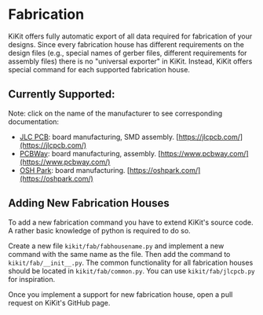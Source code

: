 # Fabrication

KiKit offers fully automatic export of all data required for fabrication of your
designs. Since every fabrication house has different requirements on the design
files (e.g., special names of gerber files, different requirements for assembly
files) there is no "universal exporter" in KiKit. Instead, KiKit offers special
command for each supported fabrication house.

## Currently Supported:

Note: click on the name of the manufacturer to see corresponding documentation:

- [JLC PCB](fabrication/jlcpcb.md): board manufacturing, SMD assembly. [https://jlcpcb.com/](https://jlcpcb.com/)
- [PCBWay](fabrication/pcbway.md): board manufacturing, assembly. [https://www.pcbway.com/](https://www.pcbway.com/)
- [OSH Park](fabrication/oshpark.md): board manufacturing. [https://oshpark.com/](https://oshpark.com/)

## Adding New Fabrication Houses

To add a new fabrication command you have to extend KiKit's source code. A
rather basic knowledge of python is required to do so.

Create a new file `kikit/fab/fabhousename.py` and implement a new command with
the same name as the file. Then add the command to `kikit/fab/__init__.py`. The
common functionality for all fabrication houses should be located in
`kikit/fab/common.py`. You can use `kikit/fab/jlcpcb.py` for inspiration.

Once you implement a support for new fabrication house, open a pull request on
KiKit's GitHub page.
